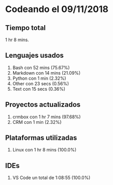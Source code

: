 # Codeando el 09/11/2018

## Tiempo total
1 hr 8 mins.

## Lenguajes usados
1. Bash con 52 mins (75.67%)
1. Markdown con 14 mins (21.09%)
1. Python con 1 min (2.32%)
1. Other con 23 secs (0.56%)
1. Text con 15 secs (0.36%)

## Proyectos actualizados
1. crmbox con 1 hr 7 mins (97.68%)
1. CRM con 1 min (2.32%)

## Plataformas utilizadas
1. Linux con 1 hr 8 mins (100.0%)

## IDEs
1. VS Code un total de 1:08:55 (100.0%)
